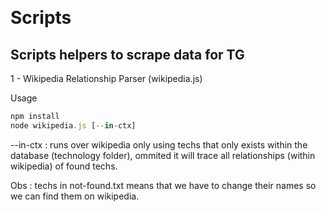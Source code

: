  
# Scripts
## Scripts helpers to scrape data for TG

1 - Wikipedia Relationship Parser (wikipedia.js)

Usage

```javascript
npm install
node wikipedia.js [--in-ctx]
```

--in-ctx : runs over wikipedia only using techs that only exists within the database (technology folder), ommited it will trace all relationships (within wikipedia) of found techs.

Obs : techs in not-found.txt means that we have to change their names so we can find them on wikipedia.